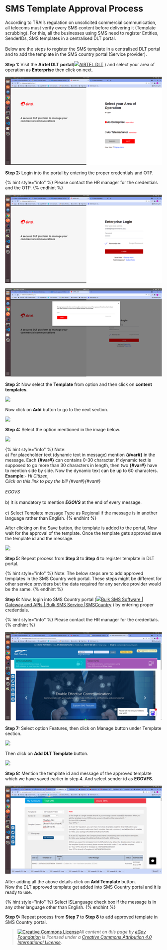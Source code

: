# SMS Template Approval Process

According to TRAI’s regulation on unsolicited commercial communication, all telecoms must verify every SMS content before delivering it (Template scrubbing). For this, all the businesses using SMS need to register Entities, SenderIDs, SMS templates in a centralised DLT portal.\
\
Below are the steps to register the SMS template in a centralised DLT portal and to add the template in the SMS country portal (Service provider).

**Step 1:** Visit the **Airtel DLT portal**([![](https://dltconnect.airtel.in/static/img/fav.png)AIRTEL DLT](https://dltconnect.airtel.in/login/) ) and select your area of operation as **Enterprise** then click on next.

![](<../../../.gitbook/assets/Screenshot from 2021-09-27 18-49-15.png>)

**Step 2:** Login into the portal by entering the proper credentials and OTP.

{% hint style="info" %}
Please contact the HR manager for the credentials and the OTP.
{% endhint %}

![](<../../../.gitbook/assets/Screenshot from 2021-09-27 18-50-56.png>)

![](<../../../.gitbook/assets/Screenshot from 2021-09-27 17-17-10.png>)

**Step 3:** Now select the **Template** from option and then click on **content templates**.

![](../../../.gitbook/assets/imageedit\_2\_8566862511.jpg)

Now click on **Add** button to go to the next section.

![](<../../../.gitbook/assets/imageedit\_6\_4107057795 (1).jpg>)

**Step 4:** Select the option mentioned in the image below.

![](../../../.gitbook/assets/imageedit\_18\_6753922375.jpg)

{% hint style="info" %}
Note:\
a) For placeholder text (dynamic text in message) mention **{#var#}** in the message. Each **{#var#}** can contains 0-30 character. If dynamic text is supposed to go more than 30 characters in length, then two **{#var#}** have to mention side by side. Now the dynamic text can be up to 60 characters.\
**Example**:- _Hi Citizen,_\
_Click on this link to pay the bill {#var#}{#var#}_\
\
_EGOVS_\
\
b) It is mandatory to mention _**EGOVS**_ at the end of every message.\
\
c) Select Template message Type as Regional if the message is in another language rather than English.
{% endhint %}

After clicking on the Save button, the template is added to the portal, Now wait for the approval of the template. Once the template gets approved save the template id and the message.

![](../../../.gitbook/assets/imageedit\_23\_9244125791.jpg)

**Step 5:** Repeat process from **Step 3** to **Step 4** to register template in DLT portal.

{% hint style="info" %}
Note: The below steps are to add approved templates in the SMS Country web portal. These steps might be different for other service providers but the data required for any service provider would be the same.
{% endhint %}

**Step 6:** Now, login into SMS Country portal ([![](https://www.smscountry.com/images/22.ico)Bulk SMS Software | Gateway and APIs | Bulk SMS Service |SMSCountry](https://www.smscountry.com/Index.aspx?msg=Logged%20out%20successfully) ) by entering proper credentials.

{% hint style="info" %}
Please contact the HR manager for the credentials.
{% endhint %}

![](<../../../.gitbook/assets/Screenshot from 2021-09-27 18-08-34.png>)

**Step 7:** Select option Features, then click on Manage button under Template section.

![](../../../.gitbook/assets/imageedit\_28\_8024855633.jpg)

Then click on **Add DLT Template** button.

![](../../../.gitbook/assets/imageedit\_31\_2340034251.jpg)

**Step 8:** Mention the template id and message of the approved template which we have saved earlier in step 4. And select sender id as **EGOVFS.**

![](<../../../.gitbook/assets/Screenshot from 2021-09-27 23-52-18.png>)

After adding all the above details click on **Add Template** button.\
Now the DLT approved template get added into SMS Country portal and it is ready to use.

{% hint style="info" %}
Select ISLanguage check box if the message is in any other language other than English.
{% endhint %}

**Step 9:** Repeat process from **Step 7** to **Step 8** to add approved template in SMS Country portal.



> [![Creative Commons License](https://i.creativecommons.org/l/by/4.0/80x15.png)_​_](http://creativecommons.org/licenses/by/4.0/)_All content on this page by_ [_eGov Foundation_](https://egov.org.in/) _is licensed under a_ [_Creative Commons Attribution 4.0 International License_](http://creativecommons.org/licenses/by/4.0/)_._
